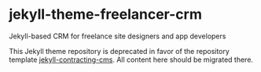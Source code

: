 # jekyll-theme-freelancer-crm

Jekyll-based CRM for freelance site designers and app developers

This Jekyll theme repository is deprecated in favor of the repository template [jekyll-contracting-cms](https://github.com/matippetts/jekyll-contracting-cms). All content here should be migrated there.
